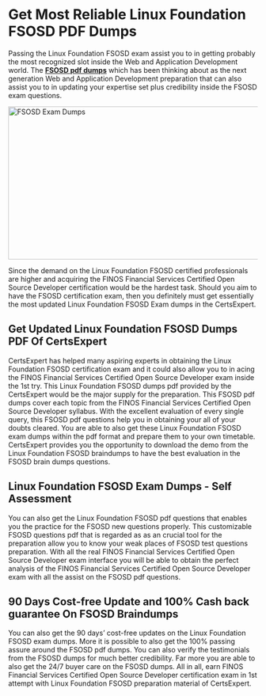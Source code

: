 <h1><strong>Get Most Reliable Linux Foundation FSOSD PDF Dumps</strong></h1>
<p>Passing the Linux Foundation FSOSD exam assist you to in getting probably the most recognized slot inside the Web and Application Development world. The <strong><a href="https://www.certsexpert.com/FSOSD-pdf-questions.html">FSOSD pdf dumps</a></strong> which has been thinking about as the next generation Web and Application Development preparation that can also assist you to in updating your expertise set plus credibility inside the FSOSD exam questions.</p>
<p><img src="https://i.ibb.co/pW7wJp6/FSOSD.png" alt="FSOSD Exam Dumps" width="550" height="309" /></p>
<p>Since the demand on the Linux Foundation FSOSD certified professionals are higher and acquiring the FINOS Financial Services Certified Open Source Developer certification would be the hardest task. Should you aim to have the FSOSD certification exam, then you definitely must get essentially the most updated Linux Foundation FSOSD Exam dumps in the CertsExpert.</p>
<h2><strong>Get Updated Linux Foundation FSOSD Dumps PDF Of CertsExpert</strong></h2>
<p>CertsExpert has helped many aspiring experts in obtaining the Linux Foundation FSOSD certification exam and it could also allow you to in acing the FINOS Financial Services Certified Open Source Developer exam inside the 1st try. This Linux Foundation FSOSD dumps pdf provided by the CertsExpert would be the major supply for the preparation. This FSOSD pdf dumps cover each topic from the FINOS Financial Services Certified Open Source Developer syllabus. With the excellent evaluation of every single query, this FSOSD pdf questions help you in obtaining your all of your doubts cleared. You are able to also get these Linux Foundation FSOSD exam dumps within the pdf format and prepare them to your own timetable. CertsExpert provides you the opportunity to download the demo from the Linux Foundation FSOSD braindumps to have the best evaluation in the FSOSD brain dumps questions.</p>
<h2><strong>Linux Foundation FSOSD Exam Dumps - Self Assessment</strong></h2>
<p>You can also get the Linux Foundation FSOSD pdf questions that enables you the practice for the FSOSD new questions properly. This customizable FSOSD questions pdf that is regarded as as an crucial tool for the preparation allow you to know your weak places of FSOSD test questions preparation. With all the real FINOS Financial Services Certified Open Source Developer exam interface you will be able to obtain the perfect analysis of the FINOS Financial Services Certified Open Source Developer exam with all the assist on the FSOSD pdf questions.</p>
<h2><strong>90 Days Cost-free Update and 100% Cash back guarantee On FSOSD Braindumps</strong></h2>
<p>You can also get the 90 days&rsquo; cost-free updates on the Linux Foundation FSOSD exam dumps. More it is possible to also get the 100% passing assure around the FSOSD pdf dumps. You can also verify the testimonials from the FSOSD dumps for much better credibility. Far more you are able to also get the 24/7 buyer care on the FSOSD dumps. All in all, earn FINOS Financial Services Certified Open Source Developer certification exam in 1st attempt with Linux Foundation FSOSD preparation material of CertsExpert.</p>
